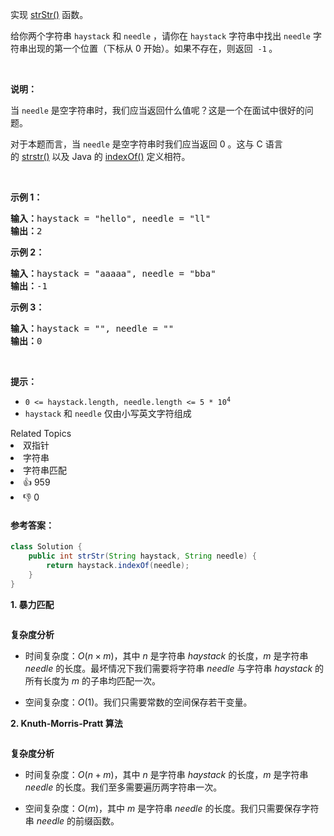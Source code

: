 <p>实现 <a href="https://baike.baidu.com/item/strstr/811469" target="_blank">strStr()</a> 函数。</p>

<p>给你两个字符串 <code>haystack</code> 和 <code>needle</code> ，请你在 <code>haystack</code> 字符串中找出 <code>needle</code> 字符串出现的第一个位置（下标从 0 开始）。如果不存在，则返回  <code>-1</code><strong> </strong>。</p>

<p> </p>

<p><strong>说明：</strong></p>

<p>当 <code>needle</code> 是空字符串时，我们应当返回什么值呢？这是一个在面试中很好的问题。</p>

<p>对于本题而言，当 <code>needle</code> 是空字符串时我们应当返回 0 。这与 C 语言的 <a href="https://baike.baidu.com/item/strstr/811469" target="_blank">strstr()</a> 以及 Java 的 <a href="https://docs.oracle.com/javase/7/docs/api/java/lang/String.html#indexOf(java.lang.String)" target="_blank">indexOf()</a> 定义相符。</p>

<p> </p>

<p><strong>示例 1：</strong></p>

<pre>
<strong>输入：</strong>haystack = "hello", needle = "ll"
<strong>输出：</strong>2
</pre>

<p><strong>示例 2：</strong></p>

<pre>
<strong>输入：</strong>haystack = "aaaaa", needle = "bba"
<strong>输出：</strong>-1
</pre>

<p><strong>示例 3：</strong></p>

<pre>
<strong>输入：</strong>haystack = "", needle = ""
<strong>输出：</strong>0
</pre>

<p> </p>

<p><strong>提示：</strong></p>

<ul>
	<li><code>0 <= haystack.length, needle.length <= 5 * 10<sup>4</sup></code></li>
	<li><code>haystack</code> 和 <code>needle</code> 仅由小写英文字符组成</li>
</ul>
<div><div>Related Topics</div><div><li>双指针</li><li>字符串</li><li>字符串匹配</li></div></div><div><li>👍 959</li><li>👎 0</li></div>





#### **参考答案：**

```java
class Solution {
    public int strStr(String haystack, String needle) {
        return haystack.indexOf(needle);
    }
}
```

**1. 暴力匹配**

```java
```

**复杂度分析**

- 时间复杂度：$O(n \times m)$，其中 $n$ 是字符串 $\textit{haystack}$ 的长度，$m$ 是字符串 $\textit{needle}$ 的长度。最坏情况下我们需要将字符串 $\textit{needle}$ 与字符串 $\textit{haystack}$ 的所有长度为 $m$ 的子串均匹配一次。

- 空间复杂度：$O(1)$。我们只需要常数的空间保存若干变量。

**2. Knuth-Morris-Pratt 算法**

```java
```

**复杂度分析**

- 时间复杂度：$O(n+m)$，其中 $n$ 是字符串 $\textit{haystack}$ 的长度，$m$ 是字符串 $\textit{needle}$ 的长度。我们至多需要遍历两字符串一次。

- 空间复杂度：$O(m)$，其中 $m$ 是字符串 $\textit{needle}$ 的长度。我们只需要保存字符串 $\textit{needle}$ 的前缀函数。


